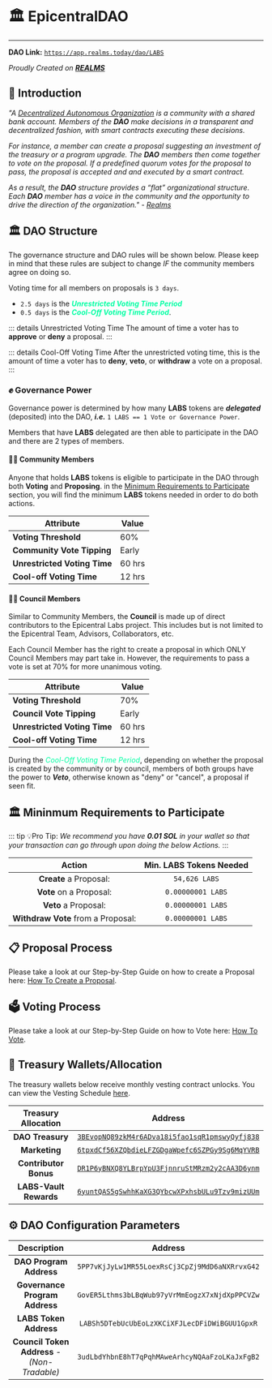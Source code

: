 # 🏛️ EpicentralDAO

---

**DAO Link:** [`https://app.realms.today/dao/LABS`](https://app.realms.today/dao/LABS)

*Proudly Created on **[REALMS](https://realms.today/)***

## 🌟 Introduction

*"A [Decentralized Autonomous Organization](/terminology#decentralized-autonomous-organization-dao) is a community with a shared bank account. Members of the **DAO** make decisions in a transparent and decentralized fashion, with smart contracts executing these decisions.*

*For instance, a member can create a proposal suggesting an investment of the treasury or a program upgrade. The **DAO** members then come together to vote on the proposal. If a predefined quorum votes for the proposal to pass, the proposal is accepted and and executed by a smart contract.*

*As a result, the **DAO** structure provides a “flat” organizational structure. Each **DAO** member has a voice in the community and the opportunity to drive the direction of the organization."* *- [Realms](https://docs.realms.today/Introduction/whatisadao)*

## 🏛️ DAO Structure

The governance structure and DAO rules will be shown below. Please keep in mind that these rules are subject to change *IF* the community members agree on doing so. 

Voting time for all members on proposals is `3 days`.

- `2.5 days` is the ***<span style="color:#00FFA3">Unrestricted Voting Time Period</span>***
- `0.5 days` is the ***<span style="color:#00FFA3">Cool-Off Voting Time Period</span>***.

::: details Unrestricted Voting Time
The amount of time a voter has to **approve** or **deny** a proposal.
:::

::: details Cool-Off Voting Time
After the unrestricted voting time, this is the amount of time a voter has to **deny**, **veto**, or **withdraw** a vote on a proposal.
:::

### ✊ Governance Power

Governance power is determined by how many **LABS** tokens are ***delegated*** (deposited) into the DAO, ***i.e.*** `1 LABS == 1 Vote or Governance Power`.

Members that have **LABS** delegated are then able to participate in the DAO and there are 2 types of members.

#### 👨‍🔬 Community Members

Anyone that holds **LABS** tokens is eligible to participate in the DAO through both **Voting** and **Proposing**. in the [Minimum Requirements to Participate](/epicentral-dao/introduction#🏛-mininmum-requirements-to-participate) section, you will find the minimum **LABS** tokens needed in order to do both actions. 

| Attribute               | Value   |
|-------------------------|---------|
| **Voting Threshold**    | 60%     |
| **Community Vote Tipping** | Early  |
| **Unrestricted Voting Time** | 60 hrs  |
| **Cool-off Voting Time** | 12 hrs  |

#### 👨‍🔬 Council Members

Similar to Community Members, the **Council** is made up of direct contributors to the Epicentral Labs project. This includes but is not limited to the Epicentral Team, Advisors, Collaborators, etc. 

Each Council Member has the right to create a proposal in which ONLY Council Members may part take in. However, the requirements to pass a vote is set at 70% for more unanimous voting.

| Attribute               | Value   |
|-------------------------|---------|
| **Voting Threshold**    | 70%     |
| **Council Vote Tipping** | Early  |
| **Unrestricted Voting Time** | 60 hrs  |
| **Cool-off Voting Time** | 12 hrs  |

During the *<span style="color:#00FFA3">Cool-Off Voting Time Period</span>*, depending on whether the proposal is created by the community or by council, members of both groups have the power to ***Veto***, otherwise known as "deny" or "cancel", a proposal if seen fit.

## 🏛️ Mininmum Requirements to Participate

::: tip 💡Pro Tip:
*We recommend you have **0.01 SOL** in your wallet so that your transaction can go through upon doing the below Actions.*
:::

| Action               | Min. LABS Tokens Needed |
|:--------------------:|:--------------------------:|
| **Create** a Proposal: | `54,626 LABS`              |
| **Vote** on a Proposal:| `0.00000001 LABS`          |
| **Veto** a Proposal:   | `0.00000001 LABS`          |
| **Withdraw Vote** from a Proposal:   | `0.00000001 LABS` |

## 📋 Proposal Process

Please take a look at our Step-by-Step Guide on how to create a Proposal here: [How To Create a Proposal](/epicentral-dao/proposal-guide#📜-how-to-create-a-proposal).

## 🗳️ Voting Process

Please take a look at our Step-by-Step Guide on how to Vote here: [How To Vote](/epicentral-dao/voting-guide#🗳-ow-to-vote).

## 💼 Treasury Wallets/Allocation

The treasury wallets below receive monthly vesting contract unlocks. You can view the Vesting Schedule [here](/labs-token/labstoken-vesting#📅-labs-vesting-table-chart).

| Treasury Allocation     | Address                                      |
|:-----------------------:|:--------------------------------------------:|
| **DAO Treasury**        | [`3BEvopNQ89zkM4r6ADva18i5fao1sqR1pmswyQyfj838`](https://solscan.io/account/3BEvopNQ89zkM4r6ADva18i5fao1sqR1pmswyQyfj838) |
| **Marketing**           | [`6tpxdCf56XZQbdieLFZGDgaWpefc6SZPGy9Sg6MqYVRB`](https://solscan.io/account/6tpxdCf56XZQbdieLFZGDgaWpefc6SZPGy9Sg6MqYVRB) |
| **Contributor Bonus**   | [`DR1P6yBNXQ8YLBrpYpU3FjnnruStMRzm2y2cAA3D6ynm`](https://solscan.io/account/DR1P6yBNXQ8YLBrpYpU3FjnnruStMRzm2y2cAA3D6ynm) |
| **LABS-Vault Rewards**  | [`6yuntQAS5gSwhhKaXG3QYbcwXPxhsbULu9Tzv9mizUUm`](https://solscan.io/account/6yuntQAS5gSwhhKaXG3QYbcwXPxhsbULu9Tzv9mizUUm) |

## ⚙️ DAO Configuration Parameters

| Description                  | Address                                      |
|:----------------------------:|:--------------------------------------------:|
| **DAO Program Address**      | `5PP7vKjJyLw1MR55LoexRsCj3CpZj9MdD6aNXRrvxG42` |
| **Governance Program Address** | `GovER5Lthms3bLBqWub97yVrMmEogzX7xNjdXpPPCVZw` |
| **LABS Token Address**  | `LABSh5DTebUcUbEoLzXKCiXFJLecDFiDWiBGUU1GpxR` |
| **Council Token Address** - *(Non-Tradable)*   | `3udLbdYhbnE8hT7qPqhMAweArhcyNQAaFzoLKaJxFgB2` |
